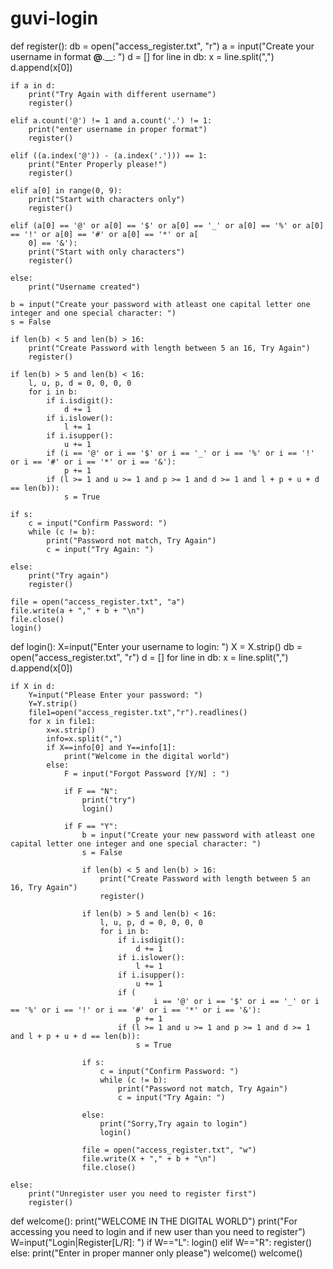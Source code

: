 # guvi-login
def register():
    db = open("access_register.txt", "r")
    a = input("Create your username in format __@__.__: ")
    d = []
    for line in db:
        x = line.split(",")
        d.append(x[0])

    if a in d:
        print("Try Again with different username")
        register()

    elif a.count('@') != 1 and a.count('.') != 1:
        print("enter username in proper format")
        register()

    elif ((a.index('@')) - (a.index('.'))) == 1:
        print("Enter Properly please!")
        register()

    elif a[0] in range(0, 9):
        print("Start with characters only")
        register()

    elif (a[0] == '@' or a[0] == '$' or a[0] == '_' or a[0] == '%' or a[0] == '!' or a[0] == '#' or a[0] == '*' or a[
        0] == '&'):
        print("Start with only characters")
        register()

    else:
        print("Username created")

    b = input("Create your password with atleast one capital letter one integer and one special character: ")
    s = False

    if len(b) < 5 and len(b) > 16:
        print("Create Password with length between 5 an 16, Try Again")
        register()

    if len(b) > 5 and len(b) < 16:
        l, u, p, d = 0, 0, 0, 0
        for i in b:
            if i.isdigit():
                d += 1
            if i.islower():
                l += 1
            if i.isupper():
                u += 1
            if (i == '@' or i == '$' or i == '_' or i == '%' or i == '!' or i == '#' or i == '*' or i == '&'):
                p += 1
            if (l >= 1 and u >= 1 and p >= 1 and d >= 1 and l + p + u + d == len(b)):
                s = True

    if s:
        c = input("Confirm Password: ")
        while (c != b):
            print("Password not match, Try Again")
            c = input("Try Again: ")

    else:
        print("Try again")
        register()

    file = open("access_register.txt", "a")
    file.write(a + "," + b + "\n")
    file.close()
    login()

def login():
    X=input("Enter your username to login: ")
    X = X.strip()
    db = open("access_register.txt", "r")
    d = []
    for line in db:
        x = line.split(",")
        d.append(x[0])

    if X in d:
        Y=input("Please Enter your password: ")
        Y=Y.strip()
        file1=open("access_register.txt","r").readlines()
        for x in file1:
            x=x.strip()
            info=x.split(",")
            if X==info[0] and Y==info[1]:
                print("Welcome in the digital world")
            else:
                F = input("Forgot Password [Y/N] : ")

                if F == "N":
                    print("try")
                    login()

                if F == "Y":
                    b = input("Create your new password with atleast one capital letter one integer and one special character: ")
                    s = False

                    if len(b) < 5 and len(b) > 16:
                        print("Create Password with length between 5 an 16, Try Again")
                        register()

                    if len(b) > 5 and len(b) < 16:
                        l, u, p, d = 0, 0, 0, 0
                        for i in b:
                            if i.isdigit():
                                d += 1
                            if i.islower():
                                l += 1
                            if i.isupper():
                                u += 1
                            if (
                                    i == '@' or i == '$' or i == '_' or i == '%' or i == '!' or i == '#' or i == '*' or i == '&'):
                                p += 1
                            if (l >= 1 and u >= 1 and p >= 1 and d >= 1 and l + p + u + d == len(b)):
                                s = True

                    if s:
                        c = input("Confirm Password: ")
                        while (c != b):
                            print("Password not match, Try Again")
                            c = input("Try Again: ")

                    else:
                        print("Sorry,Try again to login")
                        login()

                    file = open("access_register.txt", "w")
                    file.write(X + "," + b + "\n")
                    file.close()

    else:
        print("Unregister user you need to register first")
        register()

def welcome():
    print("WELCOME IN THE DIGITAL WORLD")
    print("For accessing you need to login and if new user than you need to register")
    W=input("Login|Register[L/R]: ")
    if W=="L":
        login()
    elif W=="R":
        register()
    else:
        print("Enter in proper manner only please")
        welcome()
welcome()

